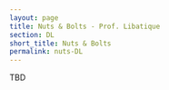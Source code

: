 ```yaml
---
layout: page
title: Nuts & Bolts - Prof. Libatique
section: DL
short_title: Nuts & Bolts
permalink: nuts-DL
---
```


TBD
